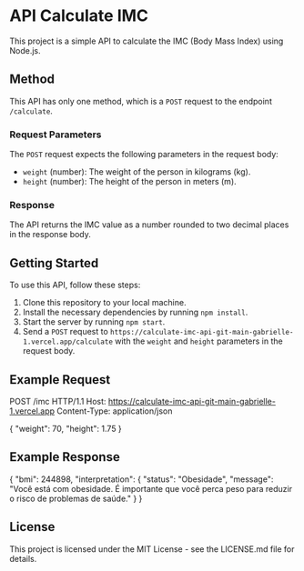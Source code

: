 # API Calculate IMC

This project is a simple API to calculate the IMC (Body Mass Index) using Node.js.

## Method

This API has only one method, which is a `POST` request to the endpoint `/calculate`.

### Request Parameters

The `POST` request expects the following parameters in the request body:

- `weight` (number): The weight of the person in kilograms (kg).
- `height` (number): The height of the person in meters (m).

### Response

The API returns the IMC value as a number rounded to two decimal places in the response body.

## Getting Started

To use this API, follow these steps:

1. Clone this repository to your local machine.
2. Install the necessary dependencies by running `npm install`.
3. Start the server by running `npm start`.
4. Send a `POST` request to `https://calculate-imc-api-git-main-gabrielle-1.vercel.app/calculate` with the `weight` and `height` parameters in the request body.

## Example Request

POST /imc HTTP/1.1
Host: https://calculate-imc-api-git-main-gabrielle-1.vercel.app
Content-Type: application/json

{
  "weight": 70,
  "height": 1.75
}

## Example Response

{
  "bmi": 244898,
  "interpretation": {
    "status": "Obesidade",
    "message": "Você está com obesidade. É importante que você perca peso para reduzir o risco de problemas de saúde."
  }
}


## License

This project is licensed under the MIT License - see the LICENSE.md file for details.
